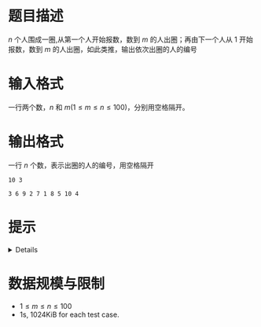 # 题目描述

$n$ 个人围成一圈,从第一个人开始报数，数到 $m$ 的人出圈；再由下一个人从 $1$ 开始报数，数到 $m$ 的人出圈，如此类推，输出依次出圈的人的编号

# 输入格式
一行两个数，$n$ 和 $m$($1 \le m \le n \le 100$)，分别用空格隔开。

# 输出格式

一行 $n$ 个数，表示出圈的人的编号，用空格隔开

```input1
10 3
```

```output1
3 6 9 2 7 1 8 5 10 4
```

# 提示
<details>

</details>

# 数据规模与限制
* $1 \le m \le n \le 100$
* 1s, 1024KiB for each test case.
